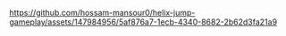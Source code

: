 
https://github.com/hossam-mansour0/helix-jump-gameplay/assets/147984956/5af876a7-1ecb-4340-8682-2b62d3fa21a9
